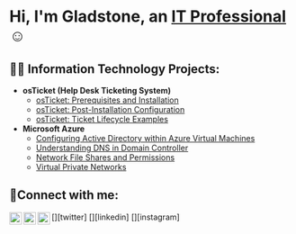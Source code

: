 <h1>Hi, I'm Gladstone, an <a href="https://www.linkedin.com/in/gladstone-zorh-864a65113/">IT Professional</a>☺</h1>

<h2>👨‍💻 Information Technology Projects:</h2>

- <b>osTicket (Help Desk Ticketing System)</b>
  - [osTicket: Prerequisites and Installation](https://github.com/gladstonezorh/osticket-prereqs)
  - [osTicket: Post-Installation Configuration](https://github.com/gladstonezorh/post-install-config)
  - [osTicket: Ticket Lifecycle Examples](https://github.com/gladstonezorh/ticket-lifecycle)
- <b>Microsoft Azure</b>
  - [Configuring Active Directory within Azure Virtual Machines](https://github.com/gladstonezorh/configure-ad)
  - [Understanding DNS in Domain Controller](https://github.com/gladstonezorh/DNS-Azure)
  - [Network File Shares and Permissions](https://github.com/gladstonezorh/network-file-share)
  - [Virtual Private Networks](https://github.com/gladstonezorh/vpn-discover)



<h2>🤳Connect with me:</h2>

[<img align="left" alt="Gladstonezorh| Twitter" width="22px" src="https://cdn.jsdelivr.net/npm/simple-icons@v3/icons/twitter.svg" />][twitter]
[<img align="left" alt="Gladstonezorh | LinkedIn" width="22px" src="https://cdn.jsdelivr.net/npm/simple-icons@v3/icons/linkedin.svg" />][linkedin]
[<img align="left" alt="Gladstonezorh | Instagram" width="22px" src="https://cdn.jsdelivr.net/npm/simple-icons@v3/icons/instagram.svg" />][instagram]





